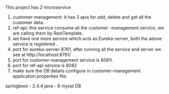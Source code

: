 This project has 2 microservice
1. customer-management: it has 3 apis for add, delete and get all the customer data.
2. ref-api: this service consume all the customer -management service, we are calling them by RestTemplate.
3. we have one more service which acts as Eureka-server, both the above service is registered .
4. port for  eureka-server-8761, after running all the service and server we see at http://localhost:8761/
5. port for customer-management service is 8081\
6. port for ref-api service is 8082
7. make sure the DB details configure in customer-management application.properties file.

springboot - 2.4.4
java - 8
mysql DB
